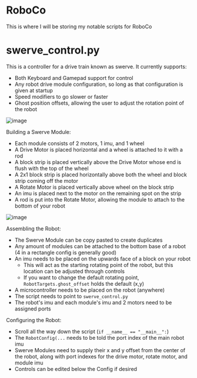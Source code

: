# RoboCo

This is where I will be storing my notable scripts for RoboCo

# swerve_control.py

This is a controller for a drive train known as swerve. It currently supports:
 - Both Keyboard and Gamepad support for control
 - Any robot drive module configuration, so long as that configuration is given at startup
 - Speed modifiers to go slower or faster
 - Ghost position offsets, allowing the user to adjust the rotation point of the robot

![image](https://user-images.githubusercontent.com/24630044/172983614-af5a3f17-d965-4205-bcda-ea992b91faab.png)

Building a Swerve Module:
 - Each module consists of 2 motors, 1 imu, and 1 wheel
 - A Drive Motor is placed horizontal and a wheel is attached to it with a rod
 - A block strip is placed vertically above the Drive Motor whose end is flush with the top of the wheel
 - A 2x1 block strip is placed horizontally above both the wheel and block strip coming off the motor
 - A Rotate Motor is placed vertically above wheel on the block strip
 - An imu is placed next to the motor on the remaining spot on the strip
 - A rod is put into the Rotate Motor, allowing the module to attach to the bottom of your robot

![image](https://user-images.githubusercontent.com/24630044/172983470-98ef4dbb-062a-4c41-8c13-f411065a6289.png)

Assembling the Robot:
 - The Swerve Module can be copy pasted to create duplicates
 - Any amount of modules can be attached to the bottom base of a robot (4 in a rectangle config is generally good)
 - An imu needs to be placed on the upwards face of a block on your robot
   - This will act as the starting rotating point of the robot, but this location can be adjusted through controls
   - If you want to change the default rotating point, `RobotTargets.ghost_offset` holds the default (x,y)
 - A microcontroller needs to be placed on the robot (anywhere)
 - The script needs to point to `swerve_control.py`
 - The robot's imu and each module's imu and 2 motors need to be assigned ports

Configuring the Robot:
 - Scroll all the way down the script (`if __name__ == "__main__":`)
 - The `RobotConfig(...` needs to be told the port index of the main robot imu
 - Swerve Modules need to supply their x and y offset from the center of the robot, along with port indexes for the drive motor, rotate motor, and module imu
 - Controls can be edited below the Config if desired
